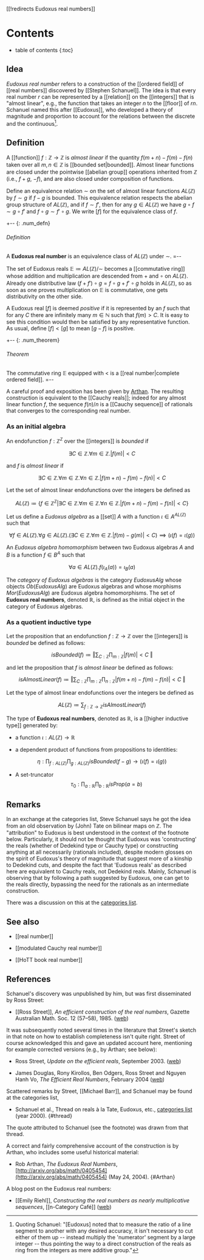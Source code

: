 [[!redirects Eudoxus real numbers]]

# Contents # 
* table of contents 
{:toc} 

## Idea 

*Eudoxus real number* refers to a construction of the [[ordered field]] of [[real numbers]] discovered by [[Stephen Schanuel]]. The idea is that every real number $r$ can be represented by a [[relation]] on the [[integers]] that is "almost linear", e.g., the function that takes an integer $n$ to the [[floor]] of $r n$. Schanuel named this after [[Eudoxus]], who developed a theory of magnitude and proportion to account for the relations between the discrete and the continuous[^1]. 

[^1]: Quoting Schanuel: "[Eudoxus] noted that to measure
the ratio of a line segment to another with any desired accuracy, it isn't
necessary to cut either of them up -- instead multiply the 'numerator'
segment by a large integer -- thus pointing the way to a direct construction
of the reals as ring from the integers as mere additive group." 

## Definition 

A [[function]] $f: \mathbb{Z} \to \mathbb{Z}$ is *almost linear* if the quantity $f(m+n) - f(m) - f(n)$ taken over all $m, n \in \mathbb{Z}$ is [[bounded set|bounded]]. Almost linear functions are closed under the pointwise [[abelian group]] operations inherited from $\mathbb{Z}$ (i.e., $f + g$, $-f$), and are also closed under composition of functions. 

Define an equivalence relation $\sim$ on the set of almost linear functions $AL(\mathbb{Z})$ by $f \sim g$ if $f - g$ is bounded. This equivalence relation respects the abelian group structure of $AL(\mathbb{Z})$, and if $f \sim f'$, then for any $g \in AL(\mathbb{Z})$ we have $g \circ f \sim g \circ f'$ and $f \circ g \sim f' \circ g$. We write $[f]$ for the equivalence class of $f$. 

+-- {: .num_defn} 
###### Definition 
A **Eudoxus real number** is an equivalence class of $AL(\mathbb{Z})$ under $\sim$. 
=-- 

The set of Eudoxus reals $\mathbb{E} \coloneqq AL(\mathbb{Z})/\sim$ becomes a [[commutative ring]] whose addition and multiplication are descended from $+$ and $\circ$ on $AL(\mathbb{Z})$. Already one distributive law $(f + f') \circ g = f \circ g + f' \circ g$ holds in $AL(\mathbb{Z})$, so as soon as one proves multiplication on $\mathbb{E}$ is commutative, one gets distributivity on the other side. 

A Eudoxus real $[f]$ is deemed *positive* if it is represented by an $f$ such that for any $C$ there are infinitely many $m \in \mathbb{N}$ such that $f(m) \gt C$. It is easy to see this condition would then be satisfied by any representative function. As usual, define $[f] \lt [g]$ to mean $[g-f]$ is positive. 

+-- {: .num_theorem} 
###### Theorem 
The commutative ring $\mathbb{E}$ equipped with $\lt$ is a [[real number|complete ordered field]]. 
=-- 

A careful proof and exposition has been given by [Arthan](#Arthan). The resulting construction is equivalent to the [[Cauchy reals]]; indeed for any almost linear function $f$, the sequence $f(n)/n$ is a [[Cauchy sequence]] of rationals that converges to the corresponding real number.

### As an initial algebra

An endofunction $f:\mathbb{Z}^\mathbb{Z}$ over the [[integers]] is *bounded* if 

$$\exists C \in \mathbb{Z}. \forall m \in \mathbb{Z}. \vert f(m) \vert \lt C$$

and $f$ is *almost linear* if

$$\exists C \in \mathbb{Z}. \forall m \in \mathbb{Z}. \forall n \in \mathbb{Z}. \vert f(m + n) - f(m) - f(n) \vert \lt C$$

Let the set of almost linear endofunctions over the integers be defined as 

$$AL(\mathbb{Z}) \coloneqq \{f\in \mathbb{Z}^\mathbb{Z} \vert \exists C \in \mathbb{Z}. \forall m \in \mathbb{Z}. \forall n \in \mathbb{Z}. \vert f(m + n) - f(m) - f(n) \vert \lt C \}$$

Let us define a *Eudoxus algebra* as a [[set]] $A$ with a function $\iota \in A^{AL(\mathbb{Z})}$ such that 

$$\forall f \in AL(\mathbb{Z}). \forall g \in AL(\mathbb{Z}). (\exists C \in \mathbb{Z}. \forall m \in \mathbb{Z}. \vert f(m) - g(m) \vert \lt C) \implies (\iota(f) = \iota(g))$$

An *Eudoxus algebra homomorphism* between two Eudoxus algebras $A$ and $B$ is a function $f \in B^A$ such that 

$$\forall a \in AL(\mathbb{Z}). f(\iota_A(a)) = \iota_B(a)$$

The *category of Eudoxus algebras* is the category $EudoxusAlg$ whose objects $Ob(EudoxusAlg)$ are Eudoxus algebras and whose morphisms $Mor(EudoxusAlg)$ are Eudoxus algebra homomorphisms. The set of **Eudoxus real numbers**, denoted $\mathbb{R}$, is defined as the initial object in the category of Eudoxus algebras. 

### As a quotient inductive type

Let the proposition that an endofunction $f:\mathbb{Z} \to \mathbb{Z}$ over the [[integers]] is *bounded* be defined as follows:

$$isBounded(f) \coloneqq \left\Vert \sum_{C:\mathbb{Z}} \prod_{m:\mathbb{Z}} \vert f(m) \vert \lt C \ \right\Vert$$

and let the proposition that $f$ is *almost linear* be defined as follows: 

$$isAlmostLinear(f) \coloneqq \left\Vert \sum_{C:\mathbb{Z}} \prod_{m:\mathbb{Z}} \prod_{n:\mathbb{Z}} \vert f(m + n) - f(m) - f(n) \vert \lt C \ \right\Vert$$

Let the type of almost linear endofunctions over the integers be defined as

$$AL(\mathbb{Z}) \coloneqq \sum_{f:\mathbb{Z} \to \mathbb{Z}} isAlmostLinear(f)$$

The type of **Eudoxus real numbers**, denoted as $\mathbb{R}$, is a [[higher inductive type]] generated by:

* a function $\iota: AL(\mathbb{Z}) \to \mathbb{R}$

* a dependent product of functions from propositions to identities:

$$ \eta : \prod_{f:AL(\mathbb{Z})} \prod_{g:AL(\mathbb{Z})} isBounded(f - g) \to (\iota(f) = \iota(g))$$

 * A set-truncator 
$$\tau_0: \prod_{a:\mathbb{R}} \prod_{b:\mathbb{R}} isProp(a=b)$$
 

## Remarks 

In an exchange at the categories list, Steve Schanuel says he got the idea from an old observation by (John) Tate on bilinear maps on $\mathbb{Z}$. The "attribution" to Eudoxus is best understood in the context of the footnote below. Particularly, it should not be thought that Eudoxus was 'constructing' the reals (whether of Dedekind type or Cauchy type) or constructing anything at all necessarily (rationals included), despite modern glosses on the spirit of Eudoxus's theory of magnitude that suggest more of a kinship to Dedekind cuts, and despite the fact that 'Eudoxus reals' as described here are equivalent to Cauchy reals, not Dedekind reals. Mainly, Schanuel is observing that by following a path suggested by Eudoxus, one can get to the reals directly, bypassing the need for the rationals as an intermediate construction.  

There was a discussion on this at the [categories list](#thread). 

## See also

* [[real number]]

* [[modulated Cauchy real number]]

* [[HoTT book real number]]

## References 

Schanuel's discovery was unpublished by him, but was first disseminated by Ross Street: 

* [[Ross Street]], _An efficient construction of the real numbers_, Gazette Australian Math. Soc. 12 (57&#8211;58), 1985. ([web](https://andrescaicedo.files.wordpress.com/2014/09/ross-street-an-efficient-construction-of-real-numbers.pdf)) 

It was subsequently noted several times in the literature that Street's sketch in that note on how to establish completeness isn't quite right. Street of course acknowledged this and gave an updated account here, mentioning for example corrected versions (e.g., by Arthan; see below): 

* Ross Street, _Update on the efficient reals_, September 2003. ([web](http://maths.mq.edu.au/~street/reals.pdf))

* James Douglas, Rony Kirollos, Ben Odgers, Ross Street and Nguyen Hanh Vo, _The Efficient Real Numbers_, February 2004 ([web](http://science.mq.edu.au/~street/EffR.pdf))

Scattered remarks by Street, [[Michael Barr]], and Schanuel may be found at the categories list, 

* Schanuel et al., Thread on reals &#224; la Tate, Eudoxus, etc., <a href="https://web.archive.org/web/20160318123559/http://facultypages.ecc.edu/alsani/ct99-00(8-12)/threads.html">categories list</a> (year 2000). 
 {#thread} 

The quote attributed to Schanuel (see the footnote) was drawn from that thread. 

A correct and fairly comprehensive account of the construction is by Arthan, who includes some useful historical material: 

* Rob Arthan, _The Eudoxus Real Numbers_, [http://arxiv.org/abs/math/0405454](http://arxiv.org/abs/math/0405454) (May 24, 2004). 
 {#Arthan} 

A blog post on the Eudoxus real numbers:

* [[Emily Riehl]], *Constructing the real numbers as nearly multiplicative sequences*, [[n-Category Café]] ([web](https://golem.ph.utexas.edu/category/2023/09/constructing_the_real_numbers.html))
